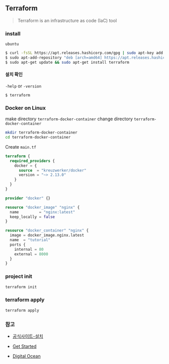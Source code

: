 ## Terraform
> Terraform is an infrastructure as code (IaC) tool

### install 
`ubuntu`
~~~ bash
$ curl -fsSL https://apt.releases.hashicorp.com/gpg | sudo apt-key add -
$ sudo apt-add-repository "deb [arch=amd64] https://apt.releases.hashicorp.com $(lsb_release -cs) main"
$ sudo apt-get update && sudo apt-get install terraform
~~~

#### 설치 확인 
`-help` or `-version`
~~~
$ terraform 
~~~

### Docker on Linux
make directory `terraform-docker-container`
change directory `terraform-docker-container`
~~~ bash
mkdir terraform-docker-container
cd terraform-docker-container
~~~

Create `main.tf`
~~~ tf
terraform {
  required_providers {
    docker = {
      source  = "kreuzwerker/docker"
      version = "~> 2.13.0"
    }
  }
}

provider "docker" {}

resource "docker_image" "nginx" {
  name         = "nginx:latest"
  keep_locally = false
}

resource "docker_container" "nginx" {
  image = docker_image.nginx.latest
  name  = "tutorial"
  ports {
    internal = 80
    external = 8000
  }
}
~~~

### project init
~~~ bash
terraform init
~~~

### terraform apply
~~~ bash
terraform apply
~~~



### 참고
* [공식사이트-설치](https://www.terraform.io/downloads)
* [Get Started](https://learn.hashicorp.com/tutorials/terraform/install-cli?in=terraform/aws-get-started)




* [Digital Ocean](https://registry.terraform.io/providers/digitalocean/digitalocean/latest/docs/resources/certificate)

